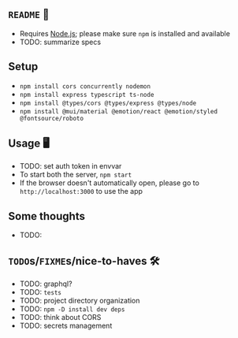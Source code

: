 ## `README` 📖
- Requires [Node.js](https://nodejs.org/en); please make sure `npm` is installed and available
- TODO: summarize specs

## Setup
- `npm install cors concurrently nodemon` 
- `npm install express typescript ts-node`
- `npm install @types/cors @types/express @types/node`
- `npm install @mui/material @emotion/react @emotion/styled @fontsource/roboto`

## Usage 🖥️
- TODO: set auth token in envvar 
- To start both the server, `npm start`
- If the browser doesn't automatically open, please go to `http://localhost:3000` to use the app

## Some thoughts
- TODO:

## `TODO`s/`FIXME`s/nice-to-haves 🛠️
- TODO: graphql?
- TODO: `tests`
- TODO: project directory organization
- TODO: `npm -D install dev deps`
- TODO: think about CORS
- TODO: secrets management